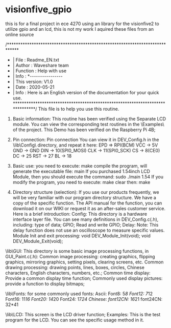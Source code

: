 # visionfive_gpio
this is for a final project in ece 4270 using an library for the visionfive2 to utilize gpio and an lcd, this is not my work I aquired these files from an online source

/*****************************************************************************
* | File      	:   Readme_EN.txt
* | Author      :   Waveshare team
* | Function    :   Help with use
* | Info        :
*----------------
* |	This version:   V1.0
* | Date        :   2020-05-21
* | Info        :   Here is an English version of the documentation for your quick use.
******************************************************************************/
This file is to help you use this routine.

1. Basic information:
This routine has been verified using the Separate LCD module. 
You can view the corresponding test routines in the \Examples\ of the project.
This Demo has been verified on the Raspberry Pi 4B;

2. Pin connection:
Pin connection You can view it in DEV_Config.h in the \lib\Config\ directory, and repeat it here:
EPD  	=>	RPI(BCM)
VCC    	->    	5V
GND    	->    	GND
DIN    	->    	10(SPI0_MOSI)
CLK    	->    	11(SPI0_SCK)
CS     	->    	8(CE0)
DC     	->    	25
RST    	->    	27
BL  	->    	18

3. Basic use:
you need to execute: 
    make
compile the program, will generate the executable file: main
 If you purchased 1.54inch LCD Module, then you should execute the command:
    sudo ./main 1.54
If you modify the program, you need to execute: 
	make clear
then:
    make

4. Directory structure (selection):
If you use our products frequently, we will be very familiar with our program directory structure. We have a copy of the specific function.
The API manual for the function, you can download it on our WIKI or request it as an after-sales customer service. Here is a brief introduction:
Config\: This directory is a hardware interface layer file. You can see many definitions in DEV_Config.c(.h), including:
   type of data;
    GPIO;
    Read and write GPIO;
    Delay: Note: This delay function does not use an oscilloscope to measure specific values.
    Module Init and exit processing:
        void DEV_Module_Init(void);
        void DEV_Module_Exit(void);
            
\lib\GUI\: This directory is some basic image processing functions, in GUI_Paint.c(.h):
    Common image processing: creating graphics, flipping graphics, mirroring graphics, setting pixels, clearing screens, etc.
    Common drawing processing: drawing points, lines, boxes, circles, Chinese characters, English characters, numbers, etc.;
    Common time display: Provide a common display time function;
    Commonly used display pictures: provide a function to display bitmaps;
    
\lib\Fonts\: for some commonly used fonts:
    Ascii:
        Font8: 5*8
        Font12: 7*12
        Font16: 11*16
        Font20: 14*20
        Font24: 17*24
    Chinese:
        font12CN: 16*21
        font24CN: 32*41
        
\lib\LCD\: This screen is the LCD driver function;
Examples\: This is the test program for the LCD. You can see the specific usage method in it.
